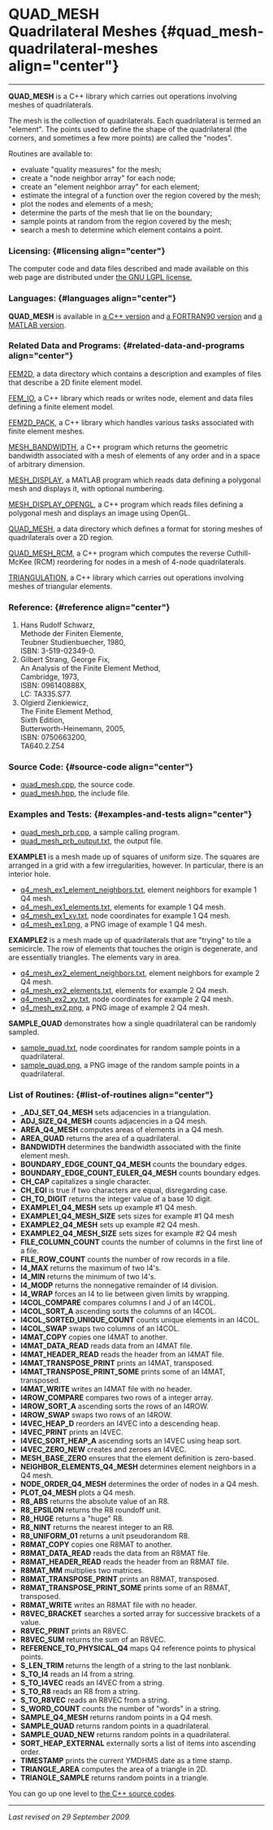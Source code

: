 QUAD\_MESH\
Quadrilateral Meshes {#quad_mesh-quadrilateral-meshes align="center"}
====================

------------------------------------------------------------------------

**QUAD\_MESH** is a C++ library which carries out operations involving
meshes of quadrilaterals.

The mesh is the collection of quadrilaterals. Each quadrilateral is
termed an "element". The points used to define the shape of the
quadrilateral (the corners, and sometimes a few more points) are called
the "nodes".

Routines are available to:

-   evaluate "quality measures" for the mesh;
-   create a "node neighbor array" for each node;
-   create an "element neighbor array" for each element;
-   estimate the integral of a function over the region covered by the
    mesh;
-   plot the nodes and elements of a mesh;
-   determine the parts of the mesh that lie on the boundary;
-   sample points at random from the region covered by the mesh;
-   search a mesh to determine which element contains a point.

### Licensing: {#licensing align="center"}

The computer code and data files described and made available on this
web page are distributed under [the GNU LGPL
license.](../../txt/gnu_lgpl.txt)

### Languages: {#languages align="center"}

**QUAD\_MESH** is available in [a C++
version](../../master/quad_mesh/quad_mesh.md) and [a FORTRAN90
version](../../f_src/quad_mesh/quad_mesh.md) and [a MATLAB
version](../../m_src/quad_mesh/quad_mesh.md).

### Related Data and Programs: {#related-data-and-programs align="center"}

[FEM2D](../../data/fem2d/fem2d.md), a data directory which contains a
description and examples of files that describe a 2D finite element
model.

[FEM\_IO](../../master/fem_io/fem_io.md), a C++ library which reads
or writes node, element and data files defining a finite element model.

[FEM2D\_PACK](../../master/fem2d_pack/fem2d_pack.md), a C++ library
which handles various tasks associated with finite element meshes.

[MESH\_BANDWIDTH](../../master/mesh_bandwidth/mesh_bandwidth.md), a
C++ program which returns the geometric bandwidth associated with a mesh
of elements of any order and in a space of arbitrary dimension.

[MESH\_DISPLAY](../../m_src/mesh_display/mesh_display.md), a MATLAB
program which reads data defining a polygonal mesh and displays it, with
optional numbering.

[MESH\_DISPLAY\_OPENGL](../../master/mesh_display_opengl/mesh_display_opengl.md),
a C++ program which reads files defining a polygonal mesh and displays
an image using OpenGL.

[QUAD\_MESH](../../data/quad_mesh/quad_mesh.md), a data directory
which defines a format for storing meshes of quadrilaterals over a 2D
region.

[QUAD\_MESH\_RCM](../../master/quad_mesh_rcm/quad_mesh_rcm.md), a C++
program which computes the reverse Cuthill-McKee (RCM) reordering for
nodes in a mesh of 4-node quadrilaterals.

[TRIANGULATION](../../master/triangulation/triangulation.md), a C++
library which carries out operations involving meshes of triangular
elements.

### Reference: {#reference align="center"}

1.  Hans Rudolf Schwarz,\
    Methode der Finiten Elemente,\
    Teubner Studienbuecher, 1980,\
    ISBN: 3-519-02349-0.
2.  Gilbert Strang, George Fix,\
    An Analysis of the Finite Element Method,\
    Cambridge, 1973,\
    ISBN: 096140888X,\
    LC: TA335.S77.
3.  Olgierd Zienkiewicz,\
    The Finite Element Method,\
    Sixth Edition,\
    Butterworth-Heinemann, 2005,\
    ISBN: 0750663200,\
    TA640.2.Z54

### Source Code: {#source-code align="center"}

-   [quad\_mesh.cpp](quad_mesh.cpp), the source code.
-   [quad\_mesh.hpp](quad_mesh.hpp), the include file.

### Examples and Tests: {#examples-and-tests align="center"}

-   [quad\_mesh\_prb.cpp](quad_mesh_prb.cpp), a sample calling program.
-   [quad\_mesh\_prb\_output.txt](quad_mesh_prb_output.txt), the output
    file.

**EXAMPLE1** is a mesh made up of squares of uniform size. The squares
are arranged in a grid with a few irregularities, however. In
particular, there is an interior hole.

-   [q4\_mesh\_ex1\_element\_neighbors.txt](q4_mesh_ex1_element_neighbors.txt),
    element neighbors for example 1 Q4 mesh.
-   [q4\_mesh\_ex1\_elements.txt](q4_mesh_ex1_elements.txt), elements
    for example 1 Q4 mesh.
-   [q4\_mesh\_ex1\_xy.txt](q4_mesh_ex1_xy.txt), node coordinates for
    example 1 Q4 mesh.
-   [q4\_mesh\_ex1.png](q4_mesh_ex1.png), a PNG image of example 1 Q4
    mesh.

**EXAMPLE2** is a mesh made up of quadrilaterals that are "trying" to
tile a semicircle. The row of elements that touches the origin is
degenerate, and are essentially triangles. The elements vary in area.

-   [q4\_mesh\_ex2\_element\_neighbors.txt](q4_mesh_ex2_element_neighbors.txt),
    element neighbors for example 2 Q4 mesh.
-   [q4\_mesh\_ex2\_elements.txt](q4_mesh_ex2_elements.txt), elements
    for example 2 Q4 mesh.
-   [q4\_mesh\_ex2\_xy.txt](q4_mesh_ex2_xy.txt), node coordinates for
    example 2 Q4 mesh.
-   [q4\_mesh\_ex2.png](q4_mesh_ex2.png), a PNG image of example 2 Q4
    mesh.

**SAMPLE\_QUAD** demonstrates how a single quadrilateral can be randomly
sampled.

-   [sample\_quad.txt](sample_quad.txt), node coordinates for random
    sample points in a quadrilateral.
-   [sample\_quad.png](sample_quad.png), a PNG image of the random
    sample points in a quadrilateral.

### List of Routines: {#list-of-routines align="center"}

-   **\_ADJ\_SET\_Q4\_MESH** sets adjacencies in a triangulation.
-   **ADJ\_SIZE\_Q4\_MESH** counts adjacencies in a Q4 mesh.
-   **AREA\_Q4\_MESH** computes areas of elements in a Q4 mesh.
-   **AREA\_QUAD** returns the area of a quadrilateral.
-   **BANDWIDTH** determines the bandwidth associated with the finite
    element mesh.
-   **BOUNDARY\_EDGE\_COUNT\_Q4\_MESH** counts the boundary edges.
-   **BOUNDARY\_EDGE\_COUNT\_EULER\_Q4\_MESH** counts boundary edges.
-   **CH\_CAP** capitalizes a single character.
-   **CH\_EQI** is true if two characters are equal, disregarding case.
-   **CH\_TO\_DIGIT** returns the integer value of a base 10 digit.
-   **EXAMPLE1\_Q4\_MESH** sets up example \#1 Q4 mesh.
-   **EXAMPLE1\_Q4\_MESH\_SIZE** sets sizes for example \#1 Q4 mesh
-   **EXAMPLE2\_Q4\_MESH** sets up example \#2 Q4 mesh.
-   **EXAMPLE2\_Q4\_MESH\_SIZE** sets sizes for example \#2 Q4 mesh
-   **FILE\_COLUMN\_COUNT** counts the number of columns in the first
    line of a file.
-   **FILE\_ROW\_COUNT** counts the number of row records in a file.
-   **I4\_MAX** returns the maximum of two I4's.
-   **I4\_MIN** returns the minimum of two I4's.
-   **I4\_MODP** returns the nonnegative remainder of I4 division.
-   **I4\_WRAP** forces an I4 to lie between given limits by wrapping.
-   **I4COL\_COMPARE** compares columns I and J of an I4COL.
-   **I4COL\_SORT\_A** ascending sorts the columns of an I4COL.
-   **I4COL\_SORTED\_UNIQUE\_COUNT** counts unique elements in an I4COL.
-   **I4COL\_SWAP** swaps two columns of an I4COL.
-   **I4MAT\_COPY** copies one I4MAT to another.
-   **I4MAT\_DATA\_READ** reads data from an I4MAT file.
-   **I4MAT\_HEADER\_READ** reads the header from an I4MAT file.
-   **I4MAT\_TRANSPOSE\_PRINT** prints an I4MAT, transposed.
-   **I4MAT\_TRANSPOSE\_PRINT\_SOME** prints some of an I4MAT,
    transposed.
-   **I4MAT\_WRITE** writes an I4MAT file with no header.
-   **I4ROW\_COMPARE** compares two rows of a integer array.
-   **I4ROW\_SORT\_A** ascending sorts the rows of an I4ROW.
-   **I4ROW\_SWAP** swaps two rows of an I4ROW.
-   **I4VEC\_HEAP\_D** reorders an I4VEC into a descending heap.
-   **I4VEC\_PRINT** prints an I4VEC.
-   **I4VEC\_SORT\_HEAP\_A** ascending sorts an I4VEC using heap sort.
-   **I4VEC\_ZERO\_NEW** creates and zeroes an I4VEC.
-   **MESH\_BASE\_ZERO** ensures that the element definition is
    zero-based.
-   **NEIGHBOR\_ELEMENTS\_Q4\_MESH** determines element neighbors in a
    Q4 mesh.
-   **NODE\_ORDER\_Q4\_MESH** determines the order of nodes in a Q4
    mesh.
-   **PLOT\_Q4\_MESH** plots a Q4 mesh.
-   **R8\_ABS** returns the absolute value of an R8.
-   **R8\_EPSILON** returns the R8 roundoff unit.
-   **R8\_HUGE** returns a "huge" R8.
-   **R8\_NINT** returns the nearest integer to an R8.
-   **R8\_UNIFORM\_01** returns a unit pseudorandom R8.
-   **R8MAT\_COPY** copies one R8MAT to another.
-   **R8MAT\_DATA\_READ** reads the data from an R8MAT file.
-   **R8MAT\_HEADER\_READ** reads the header from an R8MAT file.
-   **R8MAT\_MM** multiplies two matrices.
-   **R8MAT\_TRANSPOSE\_PRINT** prints an R8MAT, transposed.
-   **R8MAT\_TRANSPOSE\_PRINT\_SOME** prints some of an R8MAT,
    transposed.
-   **R8MAT\_WRITE** writes an R8MAT file with no header.
-   **R8VEC\_BRACKET** searches a sorted array for successive brackets
    of a value.
-   **R8VEC\_PRINT** prints an R8VEC.
-   **R8VEC\_SUM** returns the sum of an R8VEC.
-   **REFERENCE\_TO\_PHYSICAL\_Q4** maps Q4 reference points to physical
    points.
-   **S\_LEN\_TRIM** returns the length of a string to the last
    nonblank.
-   **S\_TO\_I4** reads an I4 from a string.
-   **S\_TO\_I4VEC** reads an I4VEC from a string.
-   **S\_TO\_R8** reads an R8 from a string.
-   **S\_TO\_R8VEC** reads an R8VEC from a string.
-   **S\_WORD\_COUNT** counts the number of "words" in a string.
-   **SAMPLE\_Q4\_MESH** returns random points in a Q4 mesh.
-   **SAMPLE\_QUAD** returns random points in a quadrilateral.
-   **SAMPLE\_QUAD\_NEW** returns random points in a quadrilateral.
-   **SORT\_HEAP\_EXTERNAL** externally sorts a list of items into
    ascending order.
-   **TIMESTAMP** prints the current YMDHMS date as a time stamp.
-   **TRIANGLE\_AREA** computes the area of a triangle in 2D.
-   **TRIANGLE\_SAMPLE** returns random points in a triangle.

You can go up one level to [the C++ source codes](../cpp_src.md).

------------------------------------------------------------------------

*Last revised on 29 September 2009.*
